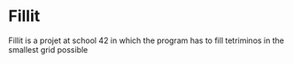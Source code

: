 # Fillit
Fillit is a projet at school 42 in which the program has to fill tetriminos in the smallest grid possible
